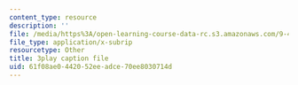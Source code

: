 ```yaml
---
content_type: resource
description: ''
file: /media/https%3A/open-learning-course-data-rc.s3.amazonaws.com/9-40-introduction-to-neural-computation-spring-2018/61f08ae0442052eeadce70ee8030714d_EpPtCLkCGOk.vtt
file_type: application/x-subrip
resourcetype: Other
title: 3play caption file
uid: 61f08ae0-4420-52ee-adce-70ee8030714d
---
```


